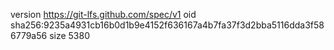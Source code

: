 version https://git-lfs.github.com/spec/v1
oid sha256:9235a4931cb16b0d1b9e4152f636167a4b7fa37f3d2bba5116dda3f586779a56
size 5380
